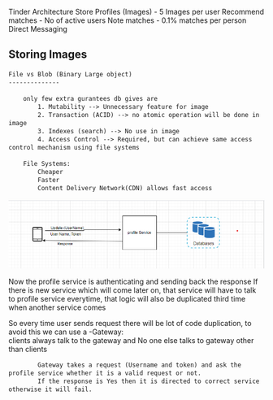  Tinder Architecture
    Store Profiles (Images) - 5 Images per user
    Recommend matches - No of active users
    Note matches - 0.1% matches per person
    Direct Messaging

Storing Images
---------------

    File vs Blob (Binary Large object)
    --------------

        only few extra gurantees db gives are 
            1. Mutability --> Unnecessary feature for image 
            2. Transaction (ACID) --> no atomic operation will be done in image
            3. Indexes (search) --> No use in image
            4. Access Control --> Required, but can achieve same access control mechanism using file systems

        File Systems:
            Cheaper
            Faster
            Content Delivery Network(CDN) allows fast access


![Inital Design](https://github.com/NikhilManu/Systems-Design/blob/main/Tinder%20Architecture/images/Inital%20Image%20Storing.png)

Now the profile service is authenticating and sending back the response
If there is new service which will come later on, that service will have to talk to profile service everytime, that logic
will also be duplicated third time when another service comes

So every time user sends request there will be lot of code duplication, to avoid this we can use a
    -Gateway:  
            clients always talk to the gateway and No one else talks to gateway other than clients

            Gateway takes a request (Username and token) and ask the profile service whether it is a valid request or not.
            If the response is Yes then it is directed to correct service otherwise it will fail.